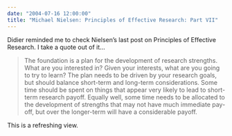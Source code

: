 ```yaml
---
date: "2004-07-16 12:00:00"
title: "Michael Nielsen: Principles of Effective Research: Part VII"
---
```




Didier reminded me to check Nielsen&rsquo;s last post on Principles of Effective Research. I take a quote out of it&hellip;

>The foundation is a plan for the development of research strengths. What are you interested in? Given your interests, what are you going to try to learn? The plan needs to be driven by your research goals, but should balance short-term and long-term considerations. Some time should be spent on things that appear very likely to lead to short-term research payoff. Equally well, some time needs to be allocated to the development of strengths that may not have much immediate pay-off, but over the longer-term will have a considerable payoff.



This is a refreshing view.


